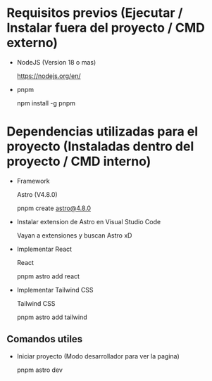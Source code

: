 # Requisitos previos (Ejecutar / Instalar fuera del proyecto / CMD externo)

- NodeJS (Version 18 o mas)
  
  https://nodejs.org/en/

- pnpm

  npm install -g pnpm

# Dependencias utilizadas para el proyecto (Instaladas dentro del proyecto / CMD interno)

- Framework

  Astro (V4.8.0)

  pnpm create astro@4.8.0

- Instalar extension de Astro en Visual Studio Code

  Vayan a extensiones y buscan Astro xD

- Implementar React

  React

  pnpm astro add react

- Implementar Tailwind CSS

  Tailwind CSS

  pnpm astro add tailwind

## Comandos utiles

- Iniciar proyecto (Modo desarrollador para ver la pagina)

  pnpm astro dev
